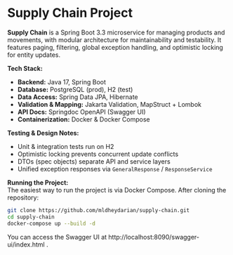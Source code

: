 # Supply Chain Project

**Supply Chain** is a Spring Boot 3.3 microservice for managing products and movements, with modular architecture for maintainability and testability. It features paging, filtering, global exception handling, and optimistic locking for entity updates.

**Tech Stack:**
- **Backend:** Java 17, Spring Boot
- **Database:** PostgreSQL (prod), H2 (test)
- **Data Access:** Spring Data JPA, Hibernate
- **Validation & Mapping:** Jakarta Validation, MapStruct + Lombok
- **API Docs:** Springdoc OpenAPI (Swagger UI)
- **Containerization:** Docker & Docker Compose

**Testing & Design Notes:**
- Unit & integration tests run on H2
- Optimistic locking prevents concurrent update conflicts
- DTOs (spec objects) separate API and service layers
- Unified exception responses via `GeneralResponse` / `ResponseService`
  
**Running the Project:**  
The easiest way to run the project is via Docker Compose. After cloning the repository:

```bash
git clone https://github.com/mldheydarian/supply-chain.git
cd supply-chain
docker-compose up --build -d
```

You can access the Swagger UI at http://localhost:8090/swagger-ui/index.html
.
